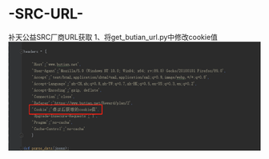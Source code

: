 # -SRC-URL-
补天公益SRC厂商URL获取
1、将get_butian_url.py中修改cookie值
![Image text](https://github.com/time55/-SRC-URL-/blob/main/%E4%BF%AE%E6%94%B9cookie%E5%8F%82%E6%95%B0.png)
